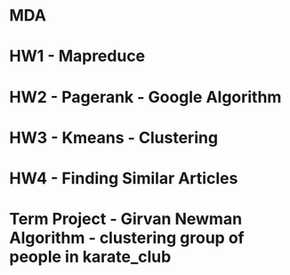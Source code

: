 # MDA
# HW1 - Mapreduce
# HW2 - Pagerank - Google Algorithm
# HW3 - Kmeans - Clustering
# HW4 - Finding Similar Articles
# Term Project - Girvan Newman Algorithm - clustering group of people in karate_club
